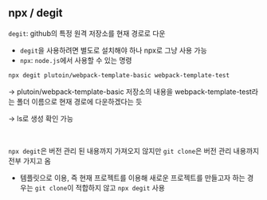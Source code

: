 ## npx / degit

`degit`: github의 특정 원격 저장소를 현재 경로로 다운

- `degit`을 사용하려면 별도로 설치해야 하나 npx로 그냥 사용 가능
- `npx`: `node.js`에서 사용할 수 있는 명령

```bash
npx degit plutoin/webpack-template-basic webpack-template-test
```

→ plutoin/webpack-template-basic 저장소의 내용을 webpack-template-test라는 폴더 이름으로 현재 경로에 다운하겠다는 듯

→ ls로 생성 확인 가능

<br/>

`npx degit`은 버전 관리 된 내용까지 가져오지 않지만 `git clone`은 버전 관리 내용까지 전부 가지고 옴

- 템플릿으로 이용, 즉 현재 프로젝트를 이용해 새로운 프로젝트를 만들고자 하는 경우는 `git clone`이 적합하지 않고 `npx degit` 사용